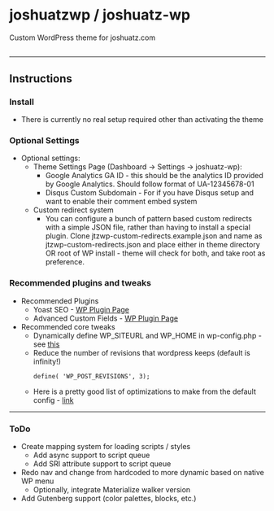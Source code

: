 # joshuatzwp / joshuatz-wp
Custom WordPress theme for joshuatz.com
##
---
## Instructions
### Install
 - There is currently no real setup required other than activating the theme
### Optional Settings

 - Optional settings:
     - Theme Settings Page (Dashboard -> Settings -> joshuatz-wp):
         - Google Analytics GA ID - this should be the analytics ID provided by Google Analytics. Should follow format of UA-12345678-01
         - Disqus Custom Subdomain - For if you have Disqus setup and want to enable their comment embed system
     - Custom redirect system
         - You can configure a bunch of pattern based custom redirects with a simple JSON file, rather than having to install a special plugin. Clone jtzwp-custom-redirects.example.json and name as jtzwp-custom-redirects.json and place either in theme directory OR root of WP install - theme will check for both, and take root as preference.
### Recommended plugins and tweaks
 - Recommended Plugins
     - Yoast SEO - [WP Plugin Page](https://wordpress.org/plugins/wordpress-seo/)
     - Advanced Custom Fields - [WP Plugin Page](https://wordpress.org/plugins/advanced-custom-fields/)
 - Recommended core tweaks
     - Dynamically define WP_SITEURL and WP_HOME in wp-config.php - see [this](https://forum.laragon.org/topic/167/tutorial-how-to-force-wordpress-to-use-relative-urls-ngrok)
     - Reduce the number of revisions that wordpress keeps (default is infinity!)
         ````
         define( 'WP_POST_REVISIONS', 3);
         ````
     - Here is a pretty good list of optimizations to make from the default config - [link](https://www.labnol.org/internet/wordpress-optimization-guide/3931/)
---
### ToDo
 - Create mapping system for loading scripts / styles
     - Add async support to script queue
     - Add SRI attribute support to script queue
 - Redo nav and change from hardcoded to more dynamic based on native WP menu
     - Optionally, integrate Materialize walker version
 - Add Gutenberg support (color palettes, blocks, etc.)